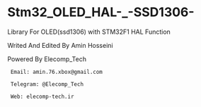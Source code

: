 # Stm32_OLED_HAL-_-SSD1306-
Library For OLED(ssd1306) with STM32F1 HAL Function

Writed And Edited By Amin Hosseini 

   Powered By Elecomp_Tech
   
	 Email: amin.76.xbox@gmail.com
	 
	 Telegram: @Elecomp_Tech
	 
	 Web: elecomp-tech.ir   
